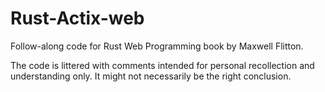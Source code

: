 # Rust-Actix-web
Follow-along code for Rust Web Programming book by Maxwell Flitton.

The code is littered with comments intended for personal recollection and understanding only. It might not necessarily be the right conclusion.
